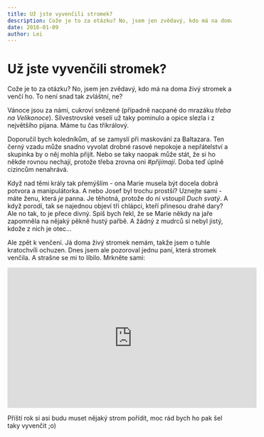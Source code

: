 ```yaml
---
title: Už jste vyvenčili stromek?
description: Cože je to za otázku? No, jsem jen zvědavý, kdo má na doma živý stromek a venčí ho. To není snad tak zvláštní, ne?
date: 2016-01-09
author: Lei
---
```


# Už jste vyvenčili stromek?

Cože je to za otázku? No, jsem jen zvědavý, kdo má na doma živý stromek a venčí ho. To není snad tak zvláštní, ne?

Vánoce jsou za námi, cukroví snězené (případně nacpané do mrazáku _třeba na Velikonoce_). Silvestrovské veselí už taky pominulo a opice slezla i z největšího pijana. Máme tu čas tříkrálový.

Doporučil bych koledníkům, ať se zamyslí při maskování za Baltazara. Ten černý vzadu může snadno vyvolat drobné rasové nepokoje a nepřátelství a skupinka by o něj mohla přijít. Nebo se taky naopak může stát, že si ho někde rovnou nechají, protože třeba zrovna oni _&#35;přijímají_. Doba teď úplně cizincům nenahrává.

Když nad těmi krály tak přemýšlím - ona Marie musela být docela dobrá potvora a manipulátorka. A nebo Josef byl trochu prostší? Uznejte sami - máte ženu, která _je_ panna. Je těhotná, protože do ní vstoupil _Duch svatý_. A když porodí, tak se najednou objeví tři chlápci, kteří přinesou drahé dary? Ale no tak, to je přece divný. Spíš bych řekl, že se Marie někdy na jaře zapomněla na nějaký pěkně hustý pařbě. A žádný z mudrců si nebyl jistý, kdože z nich je otec...

Ale zpět k venčení. Já doma živý stromek nemám, takže jsem o tuhle kratochvíli ochuzen. Dnes jsem ale pozoroval jednu paní, která stromek venčila. A strašne se mi to líbilo. Mrkněte sami:

<iframe width="560" height="315" src="https://www.youtube.com/embed/ii_0gr9zu8A" frameborder="0" allowfullscreen></iframe>

Příští rok si asi budu muset nějaký strom pořídít, moc rád bych ho pak šel taky vyvenčit ;o)

